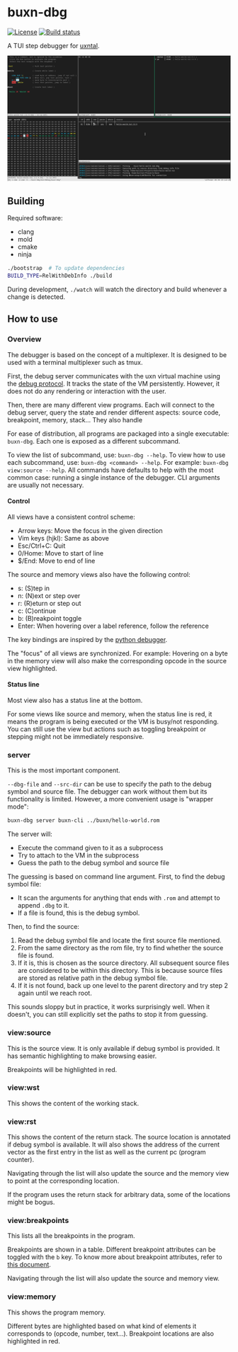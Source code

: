 # buxn-dbg

[![License](https://img.shields.io/badge/license-MIT-blue.svg)](LICENSE)
[![Build status](https://github.com/bullno1/buxn-dbg/actions/workflows/build.yml/badge.svg)](https://github.com/bullno1/buxn-dbg/actions/workflows/build.yml)

A TUI step debugger for [uxntal](https://wiki.xxiivv.com/site/uxntal.html).

![screenshot](./screenshot.png)

## Building

Required software:

* clang
* mold
* cmake
* ninja

```sh
./bootstrap  # To update dependencies
BUILD_TYPE=RelWithDebInfo ./build
```

During development, `./watch` will watch the directory and build whenever a change is detected.

## How to use
### Overview

The debugger is based on the concept of a multiplexer.
It is designed to be used with a terminal multiplexer such as tmux.

First, the debug server communicates with the uxn virtual machine using the [debug protocol](https://github.com/bullno1/buxn/blob/master/doc/dbg.md).
It tracks the state of the VM persistently.
However, it does not do any rendering or interaction with the user.

Then, there are many different view programs.
Each will connect to the debug server, query the state and render different aspects: source code, breakpoint, memory, stack...
They also handle

For ease of distribution, all programs are packaged into a single executable: `buxn-dbg`.
Each one is exposed as a different subcommand.

To view the list of subcommand, use: `buxn-dbg --help`.
To view how to use each subcommand, use: `buxn-dbg <command> --help`.
For example: `buxn-dbg view:source --help`.
All commands have defaults to help with the most common case: running a single instance of the debugger.
CLI arguments are usually not necessary.

#### Control

All views have a consistent control scheme:

* Arrow keys: Move the focus in the given direction
* Vim keys (hjkl): Same as above
* Esc/Ctrl+C: Quit
* 0/Home: Move to start of line
* $/End: Move to end of line

The source and memory views also have the following control:

* s: (S)tep in 
* n: (N)ext or step over
* r: (R)eturn or step out
* c: (C)ontinue
* b: (B)reakpoint toggle
* Enter: When hovering over a label reference, follow the reference

The key bindings are inspired by the [python debugger](https://docs.python.org/3/library/pdb.html).

The "focus" of all views are synchronized.
For example: Hovering on a byte in the memory view will also make the corresponding opcode in the source view highlighted.

#### Status line

Most view also has a status line at the bottom.

For some views like source and memory, when the status line is red, it means the program is being executed or the VM is busy/not responding.
You can still use the view but actions such as toggling breakpoint or stepping might not be immediately responsive.

### server

This is the most important component.

`--dbg-file` and `--src-dir` can be use to specify the path to the debug symbol and source file.
The debugger can work without them but its functionality is limited.
However, a more convenient usage is "wrapper mode":

```sh
buxn-dbg server buxn-cli ../buxn/hello-world.rom
```

The server will:

* Execute the command given to it as a subprocess
* Try to attach to the VM in the subprocess
* Guess the path to the debug symbol and source file

The guessing is based on command line argument.
First, to find the debug symbol file:

* It scan the arguments for anything that ends with `.rom` and attempt to append `.dbg` to it.
* If a file is found, this is the debug symbol.

Then, to find the source:

1. Read the debug symbol file and locate the first source file mentioned.
2. From the same directory as the rom file, try to find whether the source file is found.
3. If it is, this is chosen as the source directory.
   All subsequent source files are considered to be within this directory.
   This is because source files are stored as relative path in the debug symbol file.
4. If it is not found, back up one level to the parent directory and try step 2 again until we reach root.

This sounds sloppy but in practice, it works surprisingly well.
When it doesn't, you can still explicitly set the paths to stop it from guessing.

### view:source

This is the source view.
It is only available if debug symbol is provided.
It has semantic highlighting to make browsing easier.

Breakpoints will be highlighted in red.

### view:wst

This shows the content of the working stack.

### view:rst

This shows the content of the return stack.
The source location is annotated if debug symbol is available.
It will also shows the address of the current vector as the first entry in the list as well as the current pc (program counter).

Navigating through the list will also update the source and the memory view to point at the corresponding location.

If the program uses the return stack for arbitrary data, some of the locations might be bogus.

### view:breakpoints

This lists all the breakpoints in the program.

Breakpoints are shown in a table.
Different breakpoint attributes can be toggled with the `b` key.
To know more about breakpoint attributes, refer to [this document](https://github.com/bullno1/buxn/blob/master/doc/dbg.md#the-debugger-core-buxn-dbg-core).

Navigating through the list will also update the source and memory view.

### view:memory

This shows the program memory.

Different bytes are highlighted based on what kind of elements it corresponds to (opcode, number, text...).
Breakpoint locations are also highlighted in red.
